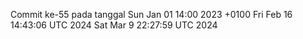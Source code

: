 Commit ke-55 pada tanggal Sun Jan 01 14:00 2023 +0100
Fri Feb 16 14:43:06 UTC 2024
Sat Mar  9 22:27:59 UTC 2024
